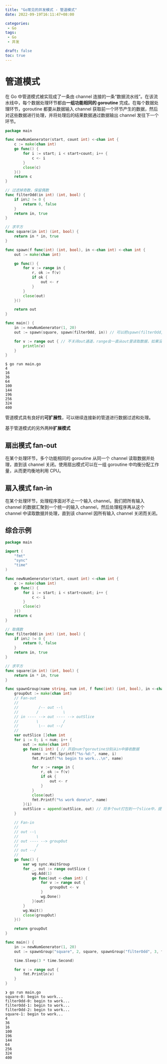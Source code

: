 ```yaml
---
title: "Go常见的并发模式 - 管道模式"
date: 2022-09-19T16:11:47+08:00

categories:
 - Go
tags:
 - Go
 - 并发

draft: false
toc: true
---
```


# 管道模式

在 Go 中管道模式被实现成了一条由 channel 连接的一条“数据流水线”。在该流水线中，每个数据处理环节都由**一组功能相同的 goroutine** 完成。在每个数据处理环节，goroutine 都要从数据输入 channel 获取前一个环节产生的数据，然后对这些数据进行处理，并将处理后的结果数据通过数据输出 channel 发往下一个环节。

```go
package main

func newNumGenerator(start, count int) <-chan int {
	c := make(chan int)
	go func() {
		for i := start; i < start+count; i++ {
			c <- i
		}
		close(c)
	}()
	return c
}

// 过滤掉奇数，保留偶数
func filterOdd(in int) (int, bool) {
	if in%2 != 0 {
		return 0, false
	}
	return in, true
}

// 求平方
func square(in int) (int, bool) {
	return in * in, true
}

func spawn(f func(int) (int, bool), in <-chan int) <-chan int {
	out := make(chan int)

	go func() {
		for v := range in {
			r, ok := f(v)
			if ok {
				out <- r
			}
		}
		close(out)
	}()

	return out
}

func main() {
	in := newNumGenerator(1, 20)
	out := spawn(square, spawn(filterOdd, in)) // 可以把spawn(filterOdd, in)看成是一个in

	for v := range out { // 不关闭out通道，range会一直从out里读取数据，如果没有数据返回就读取为通道类型的零值
		println(v)
	}
}
```

```shell
$ go run main.go
4
16 
36 
64 
100
144
196
256
324
400
```

管道模式具有良好的**可扩展性**，可以继续连接新的管道进行数据过滤和处理。

基于管道模式的另外两种**扩展模式**

## 扇出模式 fan-out

在某个处理环节，多个功能相同的 goroutine 从同一个 channel 读取数据并处理，直到该 channel 关闭。使用扇出模式可以在一组 goroutine 中均衡分配工作量，从而更均衡地利用 CPU。

## 扇入模式 fan-in

在某个处理环节，处理程序面对不止一个输入 channel。我们把所有输入 channel 的数据汇聚到一个统一的输入 channel，然后处理程序再从这个 channel 中读取数据并处理，直到该 channel 因所有输入 channel 关闭而关闭。

## 综合示例

```go
package main

import (
	"fmt"
	"sync"
	"time"
)

func newNumGenerator(start, count int) <-chan int {
	c := make(chan int)
	go func() {
		for i := start; i < start+count; i++ {
			c <- i
		}
		close(c)
	}()
	return c
}

// 取偶数
func filterOdd(in int) (int, bool) {
	if in%2 != 0 {
		return 0, false
	}
	return in, true
}

// 求平方
func square(in int) (int, bool) {
	return in * in, true
}

func spawnGroup(name string, num int, f func(int) (int, bool), in <-chan int) <-chan int {
	groupOut := make(chan int)
	// Fan-out
	//
	//  	   /-- out --\
	//        /			  \
	// in ---- --> out ---- --> outSlice
	//        \			  /
	//         \-- out --/
	//
	var outSlice []chan int
	for i := 0; i < num; i++ {
		out := make(chan int)
		go func(i int) { // 开启num个goroutine分别从in中接收数据
			name := fmt.Sprintf("%s-%d:", name, i)
			fmt.Printf("%s begin to work...\n", name)

			for v := range in {
				r, ok := f(v)
				if ok {
					out <- r
				}
			}
			close(out)
			fmt.Printf("%s work done\n", name)
		}(i)
		outSlice = append(outSlice, out) // 将多个out打包到一个slice中，提供给后续的Fan-in使用
	}

	// Fan-in
	//
	// out --\
	//        \
	// out ---- --> groupOut
	//        /
	// out --/
	//
	go func() {
		var wg sync.WaitGroup
		for _, out := range outSlice {
			wg.Add(1)
			go func(out <-chan int) {
				for v := range out {
					groupOut <- v
				}
				wg.Done()
			}(out)
		}
		wg.Wait()
		close(groupOut)
	}()

	return groupOut
}

func main() {
	in := newNumGenerator(1, 20)
	out := spawnGroup("square", 2, square, spawnGroup("filterOdd", 3, filterOdd, in))

	time.Sleep(3 * time.Second)

	for v := range out {
		fmt.Println(v)
	}
}
```

```shell
❯ go run main.go
square-0: begin to work...
filterOdd-0: begin to work...
filterOdd-1: begin to work...
filterOdd-2: begin to work...
square-1: begin to work...
4
36
16
100
196
144
64
256
324
400
```